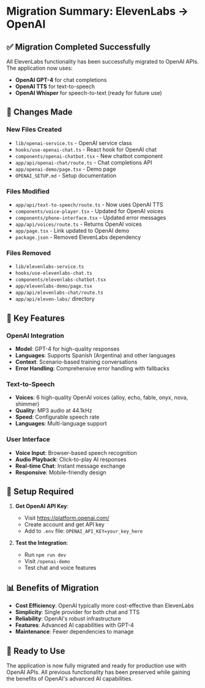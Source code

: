 # Migration Summary: ElevenLabs → OpenAI

## ✅ Migration Completed Successfully

All ElevenLabs functionality has been successfully migrated to OpenAI APIs. The application now uses:

- **OpenAI GPT-4** for chat completions
- **OpenAI TTS** for text-to-speech
- **OpenAI Whisper** for speech-to-text (ready for future use)

## 🔄 Changes Made

### New Files Created
- `lib/openai-service.ts` - OpenAI service class
- `hooks/use-openai-chat.ts` - React hook for OpenAI chat
- `components/openai-chatbot.tsx` - New chatbot component
- `app/api/openai-chat/route.ts` - Chat completions API
- `app/openai-demo/page.tsx` - Demo page
- `OPENAI_SETUP.md` - Setup documentation

### Files Modified
- `app/api/text-to-speech/route.ts` - Now uses OpenAI TTS
- `components/voice-player.tsx` - Updated for OpenAI voices
- `components/phone-interface.tsx` - Updated error messages
- `app/api/voices/route.ts` - Returns OpenAI voices
- `app/page.tsx` - Link updated to OpenAI demo
- `package.json` - Removed ElevenLabs dependency

### Files Removed
- `lib/elevenlabs-service.ts`
- `hooks/use-elevenlabs-chat.ts`
- `components/elevenlabs-chatbot.tsx`
- `app/elevenlabs-demo/page.tsx`
- `app/api/elevenlabs-chat/route.ts`
- `app/api/eleven-labs/` directory

## 🎯 Key Features

### OpenAI Integration
- **Model**: GPT-4 for high-quality responses
- **Languages**: Supports Spanish (Argentina) and other languages
- **Context**: Scenario-based training conversations
- **Error Handling**: Comprehensive error handling with fallbacks

### Text-to-Speech
- **Voices**: 6 high-quality OpenAI voices (alloy, echo, fable, onyx, nova, shimmer)
- **Quality**: MP3 audio at 44.1kHz
- **Speed**: Configurable speech rate
- **Languages**: Multi-language support

### User Interface
- **Voice Input**: Browser-based speech recognition
- **Audio Playback**: Click-to-play AI responses
- **Real-time Chat**: Instant message exchange
- **Responsive**: Mobile-friendly design

## 🔧 Setup Required

1. **Get OpenAI API Key**:
   - Visit https://platform.openai.com/
   - Create account and get API key
   - Add to `.env` file: `OPENAI_API_KEY=your_key_here`

2. **Test the Integration**:
   - Run `npm run dev`
   - Visit `/openai-demo`
   - Test chat and voice features

## 📊 Benefits of Migration

- **Cost Efficiency**: OpenAI typically more cost-effective than ElevenLabs
- **Simplicity**: Single provider for both chat and TTS
- **Reliability**: OpenAI's robust infrastructure
- **Features**: Advanced AI capabilities with GPT-4
- **Maintenance**: Fewer dependencies to manage

## 🚀 Ready to Use

The application is now fully migrated and ready for production use with OpenAI APIs. All previous functionality has been preserved while gaining the benefits of OpenAI's advanced AI capabilities.
